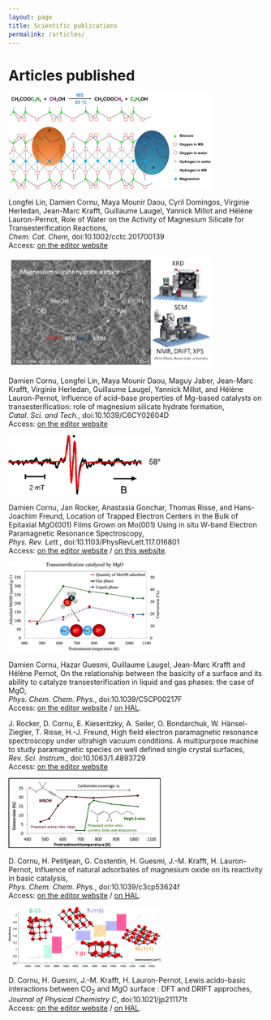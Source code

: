```yaml
---
layout: page
title: Scientific publications
permalink: /articles/
---
```

<h1> Articles published </h1>

<img src="/images/toc-chemcatchem.png" alt="ChemCatChem2017" width="400"><br />

Longfei Lin, Damien Cornu, Maya Mounir Daou, Cyril Domingos, Virginie Herledan, Jean-Marc Krafft, Guillaume Laugel, Yannick Millot and Hélène Lauron-Pernot, Role of Water on the Activity of Magnesium Silicate for Transesterification Reactions, <br /> 
<i>Chem. Cat. Chem</i>, doi:10.1002/cctc.201700139 <br />
Access: <a href="http://onlinelibrary.wiley.com/doi/10.1002/cctc.201700139/full">on the editor website</a>

<img src="/images/TOC3.png" alt="CSI2017" width="400"><br />

Damien Cornu, Longfei Lin, Maya Mounir Daou, Maguy Jaber, Jean-Marc Krafft, Virginie Herledan, Guillaume Laugel, Yannick Millot, and Hélène Lauron-Pernot, Influence of acid–base properties of Mg-based catalysts on transesterification: role of magnesium silicate hydrate formation, <br />
<i>Catal. Sci. and Tech.</i>, doi:10.1039/C6CY02604D <br />
Access: <a href="http://pubs.rsc.org/en/content/articlelanding/2017/cy/c6cy02604d">on the editor website</a>

<img src="/images/epr.png" alt="PRL2016" width="300"><br />

Damien Cornu, Jan Rocker, Anastasia Gonchar, Thomas Risse, and Hans-Joachim Freund, Location of Trapped Electron Centers in the Bulk of Epitaxial MgO(001) Films Grown on Mo(001) Using in situ W-band Electron Paramagnetic Resonance Spectroscopy, <br /> 
<i>Phys. Rev. Lett.</i>, doi:10.1103/PhysRevLett.117.016801 <br />
Access: <a href="http://journals.aps.org/prl/abstract/10.1103/PhysRevLett.117.016801">on the editor website</a> / <a href="https://dacornu.github.io/PRL2016.pdf">on this website</a>.<br />


<img src="/images/PCCP2015.gif" alt="PCCP2015" width="300"><br />

Damien Cornu, Hazar Guesmi, Guillaume Laugel, Jean-Marc Krafft and H&eacute;l&egrave;ne Pernot, On the relationship between the basicity of a surface and its ability to catalyze transesterification in liquid and gas phases: the case of MgO, <br /> 
<i>Phys. Chem. Chem. Phys.</i>, doi:10.1039/C5CP00217F <br />
Access: <a href="http://pubs.rsc.org/en/Content/ArticleLanding/2015/CP/C5CP00217F#!divAbstract">on the editor website</a> / <a href="https://hal.archives-ouvertes.fr/hal-01153367">on HAL</a>.<br />

J. Rocker, D. Cornu, E. Kieseritzky, A. Seiler, O. Bondarchuk, W. H&auml;nsel-Ziegler, T. Risse, H.-J. Freund, High field electron paramagnetic resonance spectroscopy under ultrahigh vacuum conditions. A multipurpose machine to study paramagnetic species on well defined single crystal surfaces,<br /> 
<i>Rev. Sci. Instrum.</i>, doi:10.1063/1.4893729 <br /> 
Access: <a href="http://scitation.aip.org/content/aip/journal/rsi/85/8/10.1063/1.4893729">on the editor website</a> <br />

<img src="/images/PCCP2013.gif" alt="PCCP2013" width="300"><br />

D. Cornu, H. Petitjean, G. Costentin, H. Guesmi, J.-M. Krafft, H. Lauron-Pernot, Influence of natural adsorbates of magnesium oxide on its reactivity in basic catalysis,<br /> <i>Phys. Chem. Chem. Phys.</i>, doi:10.1039/c3cp53624f<br /> 
Access: <a href="http://pubs.rsc.org/en/content/articlelanding/2013/cp/c3cp53624f#!divAbstract">on the editor website</a> / <a href="https://hal.archives-ouvertes.fr/hal-009115193">on HAL</a>.

<img src="/images/JPCC2012.gif" alt="JPCC2012" width="300"><br />

D. Cornu, H. Guesmi, J.-M. Krafft, H. Lauron-Pernot, Lewis acido-basic interactions between CO<sub>2</sub> and MgO surface : DFT and DRIFT approches,<br /> 
<i>Journal of Physical Chemistry C</i>, doi:10.1021/jp211171t <br />
Access: <a href="http://pubs.acs.org/doi/abs/10.1021/jp211171t">on the editor website</a> / <a href="https://hal.archives-ouvertes.fr/hal-01054618">on HAL</a>.<br />
